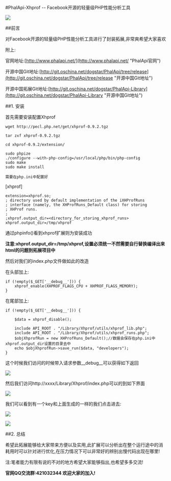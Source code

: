#PhalApi-Xhprof -- Facebook开源的轻量级PHP性能分析工具

![](http://webtools.qiniudn.com/master-LOGO-20150410_50.jpg)

##前言

对Facebook开源的轻量级PHP性能分析工具进行了封装拓展,非常爽希望大家喜欢

附上:

官网地址:[http://www.phalapi.net/](http://www.phalapi.net/ "PhalApi官网")

开源中国Git地址:[http://git.oschina.net/dogstar/PhalApi/tree/release](http://git.oschina.net/dogstar/PhalApi/tree/release "开源中国Git地址")

开源中国拓展Git地址:[http://git.oschina.net/dogstar/PhalApi-Library](http://git.oschina.net/dogstar/PhalApi-Library "开源中国Git地址")


##1. 安装

首先需要安装配置Xhprof

    wget http://pecl.php.net/get/xhprof-0.9.2.tgz
    
    tar zxf xhprof-0.9.2.tgz
    
    cd xhprof-0.9.2/extension/
    
    sudo phpize
    ./configure --with-php-config=/usr/local/php/bin/php-config
    sudo make
    sudo make install
    
    需要在php.ini中配置好
    
[xhprof]

    extension=xhprof.so;
    ; directory used by default implementation of the iXHProfRuns
    ; interface (namely, the XHProfRuns_Default class) for storing
    ; XHProf runs.
    ;
    ;xhprof.output_dir=<directory_for_storing_xhprof_runs>
    xhprof.output_dir=/tmp/xhprof
    
通过phpinfo()看到xhprof扩展则为安装成功
    
**注意:xhprof.output_dir=/tmp/xhprof,设置必须统一不然需要自行替换编译出来html的问题到拓展项目中**

然后对我们的index.php文件做如此的改造
    
在头部加上:

    if (!empty($_GET['__debug__'])) {
        xhprof_enable(XHPROF_FLAGS_CPU + XHPROF_FLAGS_MEMORY);
    }
    
    
在尾部加上:

    if (!empty($_GET['__debug__'])) {
    
        $data = xhprof_disable();
    
        include API_ROOT . "/Library/Xhprof/utils/xhprof_lib.php";
        include API_ROOT . "/Library/Xhprof/utils/xhprof_runs.php";
        $objXhprofRun = new XHProfRuns_Default();//数据会保存在php.ini中xhprof.output_dir设置的目录去中
        echo $objXhprofRun->save_run($data, "developers");
    }
    
这个时候我们访问的时候带入请求参数__debug__可以获得如下返回

![](http://i.imgur.com/r0h7YTu.png)

然后我们访问http://xxxx/Library/Xhprof/index.php可以的到如下界面

![](http://i.imgur.com/a48fUSz.png)

我们可以看到有一个key和上面生成的一样的我们点击进去:

![](http://i.imgur.com/VMseHtJ.png)

![](http://i.imgur.com/xj27xFI.png)

##2. 总结

希望此拓展能够给大家带来方便以及实用,此扩展可以分析出在整个运行途中的消耗用时可以针对进行优化,在压力情况下可以非常好的辨别出慢代码出现在哪里!

注:笔者能力有限有说的不对的地方希望大家能够指出,也希望多多交流!

**官网QQ交流群:421032344  欢迎大家的加入!**